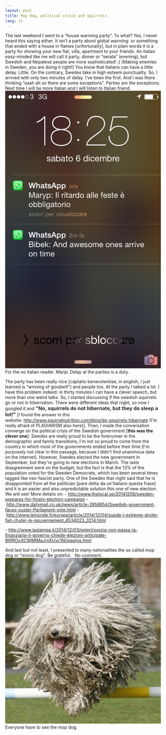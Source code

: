 ```yaml
---
layout: post
title: Mop dog, political crisis and squirrels
lang: it
---
```


The last weekend I went to a &ldquo;house warming party&rdquo;. To what? Yes, I never heard this saying either. It
isn&rsquo;t a party about global warming&nbsp; or something that ended with a house in flames [unfortunatly], but in
plain words it is a party for showing your new flat, villa, apartment to your friends. An italian easy-minded like
me will call it party, dinner or &ldquo;serata&rdquo; (evening), but Swedish and Nepalese people are more
sophisticated! ;)
[Making enemies in Sweden, you are doing it right!]
You know that Italians can have a little delay. Little. On the contrary, Swedes take in high esteem punctuality. So,
I arrived with only two minutes of delay. I&rsquo;ve been the first. And I was there thinking &ldquo;aaah ah so
there are some exceptions&rdquo;. Parties are the exceptions. Next time I will be more Italian and I will listen to
Italian friend.
<img src="../src/images/wp/2014/12/2014-12-06-18.25.40.png" alt="For the no italian reader. Marip: Delay at the parties is a duty." />
For the no italian reader. Marip: Delay at the parties is a duty.

The party has been really nice [captatio benevolentiae, in english, I just learned is &ldquo;winning of
goodwill&rdquo;] and people too.
At the party I talked a lot. I have this problem indeed: in thirty minutes I can have a clever speech, but more than
one weird&nbsp;talks. So, I started discussing if the swedish squirrels go or not in hibernation. There were
different ideas that night, so now I googled it and <strong><span style="color: #2a2a2a; font-size: medium;">"No,
squirrels do not hibernate, but they do sleep a lot!"&nbsp;</span></strong>[I found the answer in this
website:&nbsp;http://www.squirrelnutrition.com/blog/do-squirrels-hibernate (I'm really afraid of PLAGIARISM also
here)].
Then, I made the conversation converge&nbsp;on the political crisis of the Swedish government [<strong>this was the
clever one</strong>]. Swedes are really proud to be the forerunner in the demographic and family transitions,
I'm not so proud to come from the country in which&nbsp;most of the governments ended before their time [I'm
purposely not clear in this passage, because I didn't find unanimous data on the internet]. However, Swedes elected
the new government in September, but they're going to new elections in March. The lasts disagreement were on the
budget, but the fact is that the 13% of the population voted for the Sweden Democrats, which has been several times
tagged like neo-fascist party. One of the Swedes that night said that he is disappointed from all the politician
[pare detta da un'italiano questa frase] and it is an easier and also unpredictable solution this one of new
election. We will see!
More details on:
-&nbsp;http://www.thelocal.se/20141208/sweden-prepares-for-frosty-election-campaign
-&nbsp;http://www.dailymail.co.uk/news/article-2858854/Swedish-government-faces-ouster-Parliament-vote.html
-&nbsp;http://www.lemonde.fr/europe/article/2014/12/04/suede-l-extreme-droite-fait-chuter-le-gouvernement_4534023_3214.html

-&nbsp;http://www.lastampa.it/2014/12/03/esteri/svezia-non-passa-la-finanziaria-il-governo-chiede-elezioni-anticipate-B6fROxXCW8RMaJmXUvc1NI/pagina.html

And last but not least, I presented to many nationalities the so called mop dog or "mocio dog".
Be grateful.
&nbsp;
No comment.
&nbsp;
<img src="../src/images/wp/2014/12/Komodor-Dog31.jpg" alt="Everyone have to see the mop dog." />
Everyone have to see the mop dog.
